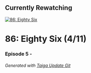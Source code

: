 ﻿
## Currently Rewatching

[![86: Eighty Six](https://s4.anilist.co/file/anilistcdn/media/anime/cover/medium/bx116589-WSpNedJdAH3L.jpg)](https://anilist.co/anime/116589)

# 86: Eighty Six (4/11)

### Episode 5 - 

###### *Generated with [Taiga Update Git](https://github.com/nike4613/taiga-update-git)*